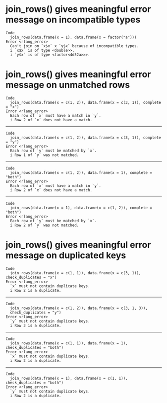 # join_rows() gives meaningful error message on incompatible types

    Code
      join_rows(data.frame(x = 1), data.frame(x = factor("a")))
    Error <rlang_error>
      Can't join on `x$x` x `y$x` because of incompatible types.
      i `x$x` is of type <double>>.
      i `y$x` is of type <factor<4d52a>>>.

# join_rows() gives meaningful error message on unmatched rows

    Code
      join_rows(data.frame(x = c(1, 2)), data.frame(x = c(3, 1)), complete = "x")
    Error <rlang_error>
      Each row of `x` must have a match in `y`.
      i Row 2 of `x` does not have a match.

---

    Code
      join_rows(data.frame(x = c(1, 2)), data.frame(x = c(3, 1)), complete = "y")
    Error <rlang_error>
      Each row of `y` must be matched by `x`.
      i Row 1 of `y` was not matched.

---

    Code
      join_rows(data.frame(x = c(1, 2)), data.frame(x = 1), complete = "both")
    Error <rlang_error>
      Each row of `x` must have a match in `y`.
      i Row 2 of `x` does not have a match.

---

    Code
      join_rows(data.frame(x = 1), data.frame(x = c(1, 2)), complete = "both")
    Error <rlang_error>
      Each row of `y` must be matched by `x`.
      i Row 2 of `y` was not matched.

# join_rows() gives meaningful error message on duplicated keys

    Code
      join_rows(data.frame(x = c(1, 1)), data.frame(x = c(3, 1)), check_duplicates = "x")
    Error <rlang_error>
      `x` must not contain duplicate keys.
      i Row 2 is a duplicate.

---

    Code
      join_rows(data.frame(x = c(1, 2)), data.frame(x = c(3, 1, 3)),
      check_duplicates = "y")
    Error <rlang_error>
      `y` must not contain duplicate keys.
      i Row 3 is a duplicate.

---

    Code
      join_rows(data.frame(x = c(1, 1)), data.frame(x = 1), check_duplicates = "both")
    Error <rlang_error>
      `x` must not contain duplicate keys.
      i Row 2 is a duplicate.

---

    Code
      join_rows(data.frame(x = 1), data.frame(x = c(1, 1)), check_duplicates = "both")
    Error <rlang_error>
      `y` must not contain duplicate keys.
      i Row 2 is a duplicate.

